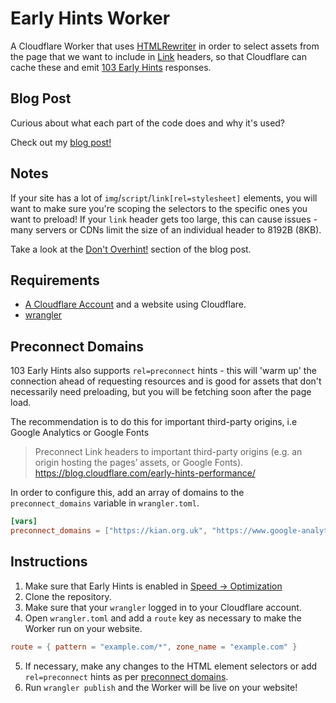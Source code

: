 # Early Hints Worker

A Cloudflare Worker that uses [HTMLRewriter](https://developers.cloudflare.com/workers/runtime-apis/html-rewriter/) in
order to select assets from the page that we want to include in [Link](https://developer.mozilla.org/en-US/docs/Web/HTTP/Headers/Link)
headers, so that Cloudflare can cache these and emit [103 Early Hints](https://developers.cloudflare.com/cache/about/early-hints/) responses.

## Blog Post

Curious about what each part of the code does and why it's used?

Check out my [blog post!](https://kian.org.uk/implementing-103-early-hints-with-cloudflare-workers-htmlrewriter/)

## Notes

If your site has a lot of `img`/`script`/`link[rel=stylesheet]` elements, you will want to make sure you're scoping the selectors to the specific ones you want to preload! If your `link` header gets too large, this can cause issues - many servers or CDNs limit the size of an individual header to 8192B (8KB).

Take a look at the [Don't Overhint!](https://kian.org.uk/implementing-103-early-hints-with-cloudflare-workers-htmlrewriter/#dont-overhint) section of the blog post.

## Requirements

- [A Cloudflare Account](https://dash.cloudflare.com/sign-up/workers) and a website using Cloudflare.
- [wrangler](https://github.com/cloudflare/wrangler2)

## Preconnect Domains

103 Early Hints also supports `rel=preconnect` hints - this will 'warm up' the connection ahead of requesting resources
and is good for assets that don't necessarily need preloading, but you will be fetching soon after the page load.

The recommendation is to do this for important third-party origins, i.e Google Analytics or Google Fonts
> Preconnect Link headers to important third-party origins (e.g. an origin hosting the pages’ assets, or Google Fonts).
https://blog.cloudflare.com/early-hints-performance/

In order to configure this, add an array of domains to the `preconnect_domains` variable in `wrangler.toml`.

```toml
[vars]
preconnect_domains = ["https://kian.org.uk", "https://www.google-analytics.com"]
```

## Instructions

1. Make sure that Early Hints is enabled in [Speed -> Optimization](https://dash.cloudflare.com/?to=/:account/:zone/speed/optimization)
2. Clone the repository.
3. Make sure that your `wrangler` logged in to your Cloudflare account.
4. Open `wrangler.toml` and add a `route` key as necessary to make the Worker run on your website.
```toml
route = { pattern = "example.com/*", zone_name = "example.com" } 
```
5. If necessary, make any changes to the HTML element selectors or add `rel=preconnect` hints as per [preconnect domains](README.md#preconnect-domains).
6. Run `wrangler publish` and the Worker will be live on your website!
